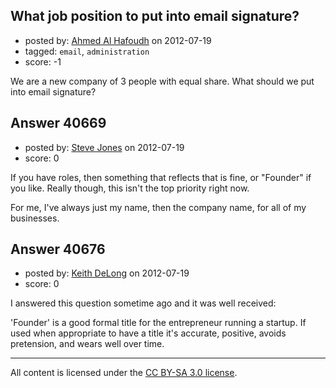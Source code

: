 ## What job position to put into email signature?

- posted by: [Ahmed Al Hafoudh](https://stackexchange.com/users/-1/13744-ahmed-al-hafoudh) on 2012-07-19
- tagged: `email`, `administration`
- score: -1

We are a new company of 3 people with equal share. What should we put into email signature?


## Answer 40669

- posted by: [Steve Jones](https://stackexchange.com/users/-1/12985-steve-jones) on 2012-07-19
- score: 0

If you have roles, then something that reflects that is fine, or "Founder" if you like. Really though, this isn't the top priority right now.

For me, I've always just my name, then the company name, for all of my businesses.


## Answer 40676

- posted by: [Keith DeLong](https://stackexchange.com/users/-1/888-keith-delong) on 2012-07-19
- score: 0

I answered this question sometime ago and it was well received:

'Founder' is a good formal title for the entrepreneur running a startup. If used when appropriate to have a title it's accurate, positive, avoids pretension, and wears well over time.



---

All content is licensed under the [CC BY-SA 3.0 license](https://creativecommons.org/licenses/by-sa/3.0/).
